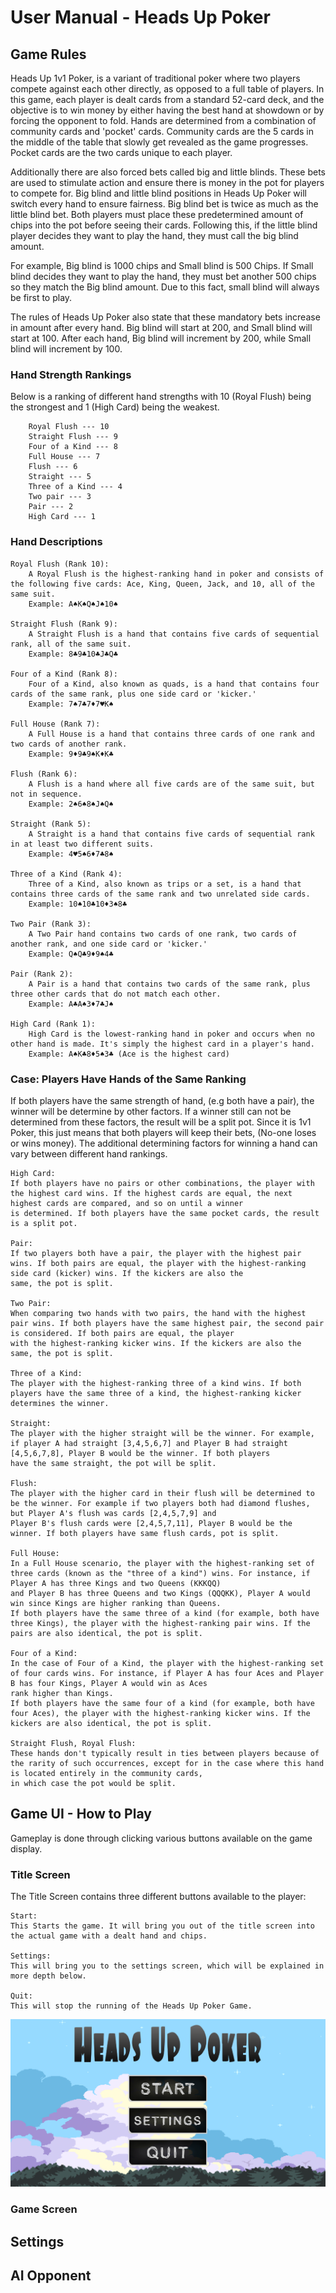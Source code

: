 # User Manual - Heads Up Poker

## Game Rules
Heads Up 1v1 Poker, is a variant of traditional poker where two players compete against each other directly, as opposed to a full table of players. In this game, each player is dealt
 cards from a standard 52-card deck, and the objective is to win money by either having the best hand at showdown or by forcing the opponent to fold. Hands are determined from a 
 combination of community cards and 'pocket' cards. Community cards are the 5 cards in the middle of the table that slowly get revealed as the game progresses. Pocket cards are the 
 two cards unique to each player.

Additionally there are also forced bets called big and little blinds. These bets are used to stimulate action and ensure there is money in the pot for players to compete for. Big blind 
and little blind positions in Heads Up Poker will switch every hand to ensure fairness. Big blind bet is twice as much as the little blind bet. Both players must place these predetermined 
amount of chips into the pot before seeing their cards. Following this, if the little 
blind player decides they want to play the hand, they must call the big blind amount.

For example,
Big blind is 1000 chips and Small blind is 500 Chips. If Small blind decides they want to play the hand, they must bet another 500 chips so they match the Big blind amount. Due to this 
fact, small blind will always be first to play.

The rules of Heads Up Poker also state that these mandatory bets increase in amount after every hand. Big blind will start at 200, and Small blind will start at 100. After each hand, 
Big blind will increment by 200, while Small blind will increment by 100.

### Hand Strength Rankings
Below is a ranking of different hand strengths with 10 (Royal Flush) being the strongest and 1 (High Card) being the weakest.

        Royal Flush --- 10
        Straight Flush --- 9
        Four of a Kind --- 8
        Full House --- 7
        Flush --- 6
        Straight --- 5
        Three of a Kind --- 4
        Two pair --- 3
        Pair --- 2
        High Card --- 1
### Hand Descriptions
    Royal Flush (Rank 10):
        A Royal Flush is the highest-ranking hand in poker and consists of the following five cards: Ace, King, Queen, Jack, and 10, all of the same suit.
        Example: A♠K♠Q♠J♠10♠

    Straight Flush (Rank 9):
        A Straight Flush is a hand that contains five cards of sequential rank, all of the same suit.
        Example: 8♣9♣10♣J♣Q♣

    Four of a Kind (Rank 8):
        Four of a Kind, also known as quads, is a hand that contains four cards of the same rank, plus one side card or 'kicker.'
        Example: 7♠7♣7♦7♥K♠

    Full House (Rank 7):
        A Full House is a hand that contains three cards of one rank and two cards of another rank.
        Example: 9♦9♣9♠K♦K♣

    Flush (Rank 6):
        A Flush is a hand where all five cards are of the same suit, but not in sequence.
        Example: 2♠6♠8♠J♠Q♠

    Straight (Rank 5):
        A Straight is a hand that contains five cards of sequential rank in at least two different suits.
        Example: 4♥5♠6♦7♣8♠

    Three of a Kind (Rank 4):
        Three of a Kind, also known as trips or a set, is a hand that contains three cards of the same rank and two unrelated side cards.
        Example: 10♠10♣10♦3♠8♣

    Two Pair (Rank 3):
        A Two Pair hand contains two cards of one rank, two cards of another rank, and one side card or 'kicker.'
        Example: Q♠Q♣9♦9♠4♣

    Pair (Rank 2):
        A Pair is a hand that contains two cards of the same rank, plus three other cards that do not match each other.
        Example: A♣A♠3♦7♣J♠

    High Card (Rank 1):
        High Card is the lowest-ranking hand in poker and occurs when no other hand is made. It's simply the highest card in a player's hand.
        Example: A♠K♣8♦5♠3♣ (Ace is the highest card)

### Case: Players Have Hands of the Same Ranking
If both players have the same strength of hand, (e.g both have a pair), the winner will be determine by other factors. If a winner still can not be determined from these factors, the result 
will be a split pot. Since it is 1v1 Poker, this just means that both players will keep their bets, (No-one loses or wins money). The additional determining factors for winning a hand can 
vary between different hand rankings.

    High Card: 
    If both players have no pairs or other combinations, the player with the highest card wins. If the highest cards are equal, the next highest cards are compared, and so on until a winner 
    is determined. If both players have the same pocket cards, the result is a split pot.

    Pair: 
    If two players both have a pair, the player with the highest pair wins. If both pairs are equal, the player with the highest-ranking side card (kicker) wins. If the kickers are also the 
    same, the pot is split.

    Two Pair: 
    When comparing two hands with two pairs, the hand with the highest pair wins. If both players have the same highest pair, the second pair is considered. If both pairs are equal, the player
    with the highest-ranking kicker wins. If the kickers are also the same, the pot is split.

    Three of a Kind: 
    The player with the highest-ranking three of a kind wins. If both players have the same three of a kind, the highest-ranking kicker determines the winner.

    Straight: 
    The player with the higher straight will be the winner. For example, if player A had straight [3,4,5,6,7] and Player B had straight [4,5,6,7,8], Player B would be the winner. If both players 
    have the same straight, the pot will be split.

    Flush:
    The player with the higher card in their flush will be determined to be the winner. For example if two players both had diamond flushes, but Player A's flush was cards [2,4,5,7,9] and 
    Player B's flush cards were [2,4,5,7,11], Player B would be the winner. If both players have same flush cards, pot is split.

    Full House: 
    In a Full House scenario, the player with the highest-ranking set of three cards (known as the "three of a kind") wins. For instance, if Player A has three Kings and two Queens (KKKQQ) 
    and Player B has three Queens and two Kings (QQQKK), Player A would win since Kings are higher ranking than Queens.
    If both players have the same three of a kind (for example, both have three Kings), the player with the highest-ranking pair wins. If the pairs are also identical, the pot is split.

    Four of a Kind:
    In the case of Four of a Kind, the player with the highest-ranking set of four cards wins. For instance, if Player A has four Aces and Player B has four Kings, Player A would win as Aces 
    rank higher than Kings.
    If both players have the same four of a kind (for example, both have four Aces), the player with the highest-ranking kicker wins. If the kickers are also identical, the pot is split.

    Straight Flush, Royal Flush: 
    These hands don't typically result in ties between players because of the rarity of such occurrences, except for in the case where this hand is located entirely in the community cards, 
    in which case the pot would be split.

## Game UI - How to Play
Gameplay is done through clicking various buttons available on the game display.
### Title Screen
The Title Screen contains three different buttons available to the player:

    Start:
    This Starts the game. It will bring you out of the title screen into the actual game with a dealt hand and chips.

    Settings:
    This will bring you to the settings screen, which will be explained in more depth below.

    Quit:
    This will stop the running of the Heads Up Poker Game.

![alt text](image-1.png)
### Game Screen

## Settings

## AI Opponent
